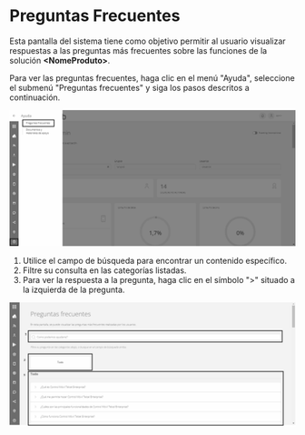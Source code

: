 # Preguntas Frecuentes

Esta pantalla del sistema tiene como objetivo permitir al usuario visualizar respuestas a las preguntas más frecuentes sobre las funciones de la solución **\<NomeProduto>**.

Para ver las preguntas frecuentes, haga clic en el menú "Ayuda", seleccione el submenú "Preguntas frecuentes" y siga los pasos descritos a continuación.

![](<../.gitbook/assets/0 (9).png>)

1. Utilice el campo de búsqueda para encontrar un contenido específico.
2. Filtre su consulta en las categorías listadas.
3. Para ver la respuesta a la pregunta, haga clic en el símbolo ">" situado a la izquierda de la pregunta.

![](<../.gitbook/assets/1 (9).png>)
